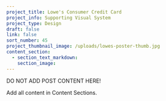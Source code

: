 ```yaml
---
project_title: Lowe's Consumer Credit Card
project_info: Supporting Visual System
project_type: Design
draft: false
link: false
sort_number: 45
project_thumbnail_image: /uploads/lowes-poster-thumb.jpg
content_section:
  - section_text_markdown:
    section_image:
---
```



DO NOT ADD POST CONTENT HERE!

Add all content in Content Sections.